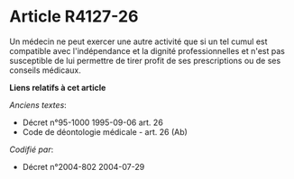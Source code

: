 # Article R4127-26

Un médecin ne peut exercer une autre activité que si un tel cumul est compatible avec l'indépendance et la dignité
professionnelles et n'est pas susceptible de lui permettre de tirer profit de ses prescriptions ou de ses conseils médicaux.

**Liens relatifs à cet article**

_Anciens textes_:

  - Décret n°95-1000 1995-09-06 art. 26
  - Code de déontologie médicale - art. 26 (Ab)

_Codifié par_:

  - Décret n°2004-802 2004-07-29
